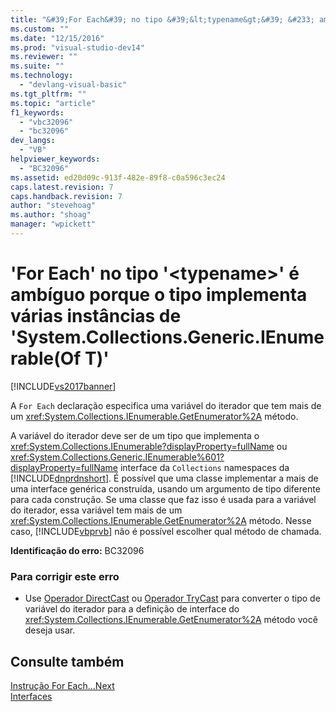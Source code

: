 ```yaml
---
title: "&#39;For Each&#39; no tipo &#39;&lt;typename&gt;&#39; &#233; amb&#237;guo porque o tipo implementa v&#225;rias inst&#226;ncias de &#39;System.Collections.Generic.IEnumerable(Of T)&#39; | Microsoft Docs"
ms.custom: ""
ms.date: "12/15/2016"
ms.prod: "visual-studio-dev14"
ms.reviewer: ""
ms.suite: ""
ms.technology: 
  - "devlang-visual-basic"
ms.tgt_pltfrm: ""
ms.topic: "article"
f1_keywords: 
  - "vbc32096"
  - "bc32096"
dev_langs: 
  - "VB"
helpviewer_keywords: 
  - "BC32096"
ms.assetid: ed20d09c-913f-482e-89f8-c0a596c3ec24
caps.latest.revision: 7
caps.handback.revision: 7
author: "stevehoag"
ms.author: "shoag"
manager: "wpickett"
---
```

# &#39;For Each&#39; no tipo &#39;&lt;typename&gt;&#39; &#233; amb&#237;guo porque o tipo implementa v&#225;rias inst&#226;ncias de &#39;System.Collections.Generic.IEnumerable(Of T)&#39;
[!INCLUDE[vs2017banner](../../../csharp/includes/vs2017banner.md)]

A `For Each` declaração especifica uma variável do iterador que tem mais de um <xref:System.Collections.IEnumerable.GetEnumerator%2A> método.  
  
 A variável do iterador deve ser de um tipo que implementa o <xref:System.Collections.IEnumerable?displayProperty=fullName> ou <xref:System.Collections.Generic.IEnumerable%601?displayProperty=fullName> interface da `Collections` namespaces da [!INCLUDE[dnprdnshort](../../../csharp/getting-started/includes/dnprdnshort_md.md)].  É possível que uma classe implementar a mais de uma interface genérica construída, usando um argumento de tipo diferente para cada construção.  Se uma classe que faz isso é usada para a variável do iterador, essa variável tem mais de um <xref:System.Collections.IEnumerable.GetEnumerator%2A> método.  Nesse caso, [!INCLUDE[vbprvb](../../../csharp/programming-guide/concepts/linq/includes/vbprvb_md.md)] não é possível escolher qual método de chamada.  
  
 **Identificação do erro:**  BC32096  
  
### Para corrigir este erro  
  
-   Use [Operador DirectCast](../../../visual-basic/language-reference/operators/directcast-operator.md) ou [Operador TryCast](../../../visual-basic/language-reference/operators/trycast-operator.md) para converter o tipo de variável do iterador para a definição de interface do <xref:System.Collections.IEnumerable.GetEnumerator%2A> método você deseja usar.  
  
## Consulte também  
 [Instrução For Each...Next](../../../visual-basic/language-reference/statements/for-each-next-statement.md)   
 [Interfaces](../../../visual-basic/reference/command-line-compiler/index.md)